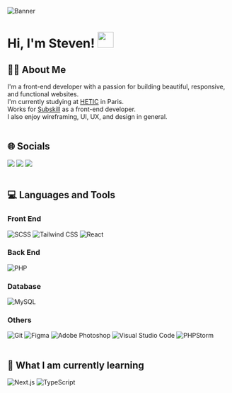 ![Banner](https://user-images.githubusercontent.com/55931217/190416590-e5f11866-ddd0-4d48-b4f1-8567fa36700a.png)

# Hi, I'm Steven! <img width="36px" src="https://camo.githubusercontent.com/e8e7b06ecf583bc040eb60e44eb5b8e0ecc5421320a92929ce21522dbc34c891/68747470733a2f2f6d656469612e67697068792e636f6d2f6d656469612f6876524a434c467a6361737252346961377a2f67697068792e676966">

## 👨‍💻 About Me

I'm a front-end developer with a passion for building beautiful, responsive, and functional websites.
<br/>
I'm currently studying at [HETIC](https://www.hetic.net) in Paris.
<br/>
Works for [Subskill](https://www.subskill.com) as a front-end developer.
<br/>
I also enjoy wireframing, UI, UX, and design in general.
<br/><br/>

## 🌐 Socials

![](https://dcbadge.limes.pink/api/shield/507676625681514501?compact=true)
[![](https://img.shields.io/badge/Steven_godin-0077B5?style=for-the-badge&logo=linkedin&logoColor=white)](https://www.linkedin.com/in/steven-godin/)
[![](https://img.shields.io/badge/stevengodin78@gmail.com-D14836?style=for-the-badge&logo=gmail&logoColor=white)](mailto:stevengodin78@gmail.com)
<br/><br/>

## 💻 Languages and Tools

### Front End

![SCSS](https://img.shields.io/badge/Scss-323330?style=for-the-badge&logo=sass&logoColor=CC6699)
![Tailwind CSS](https://img.shields.io/badge/Tailwind_CSS-323330?style=for-the-badge&logo=tailwind-css&logoColor=38B2AC)
![React](https://img.shields.io/badge/React-323330?style=for-the-badge&logo=react&logoColor=61DAFB)

### Back End

![PHP](https://img.shields.io/badge/PHP-323330?style=for-the-badge&logo=php&logoColor=007ACC)

### Database

![MySQL](https://img.shields.io/badge/MySQL-323330?style=for-the-badge&logo=mysql&logoColor=007ACC)

### Others

![Git](https://img.shields.io/badge/GIT-323330?style=for-the-badge&logo=git&logoColor=E44C30)
![Figma](https://img.shields.io/badge/Figma-323330?style=for-the-badge&logo=figma&logoColor=F24E1E)
![Adobe Photoshop](https://img.shields.io/badge/Adobe%20Photoshop-323330?style=for-the-badge&logo=Adobe%20Photoshop&logoColor=31A8FF)
![Visual Studio Code](https://img.shields.io/badge/Visual_Studio_Code-323330?style=for-the-badge&logo=visual%20studio%20code&logoColor=007ACC)
![PHPStorm](http://img.shields.io/badge/-PHPStorm-323330?style=for-the-badge&logo=phpstorm&logoColor=white)
<br/><br/>

## 🌱 What I am currently learning


![Next.js](https://img.shields.io/badge/Next.js-323330?style=for-the-badge&logo=Next.js)
![TypeScript](https://img.shields.io/badge/TypeScript-323330?style=for-the-badge&logo=typescript&logoColor=007ACC)

